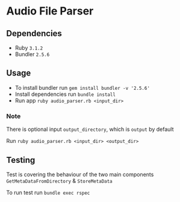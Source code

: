 # Audio File Parser

## Dependencies

- Ruby `3.1.2`
- Bundler `2.5.6`

## Usage

- To install bundler run `gem install bundler -v '2.5.6'`
- Install dependencies run `bundle install`
- Run app `ruby audio_parser.rb <input_dir>`

### Note

There is optional input `output_directory`, which is `output` by default 

Run `ruby audio_parser.rb <input_dir> <output_dir>`


## Testing

Test is covering the behaviour of the two main components `GetMetaDataFromDirectory` & `StoreMetaData`

To run test run `bundle exec rspec`

